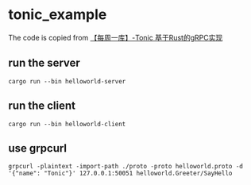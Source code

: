 # tonic_example

The code is copied from [【每周一库】-Tonic 基于Rust的gRPC实现](https://cloud.tencent.com/developer/news/666347)

## run the server

``` shell
cargo run --bin helloworld-server
```

## run the client

``` shell
cargo run --bin helloworld-client
```

## use grpcurl

``` shell
grpcurl -plaintext -import-path ./proto -proto helloworld.proto -d '{"name": "Tonic"}' 127.0.0.1:50051 helloworld.Greeter/SayHello
```
